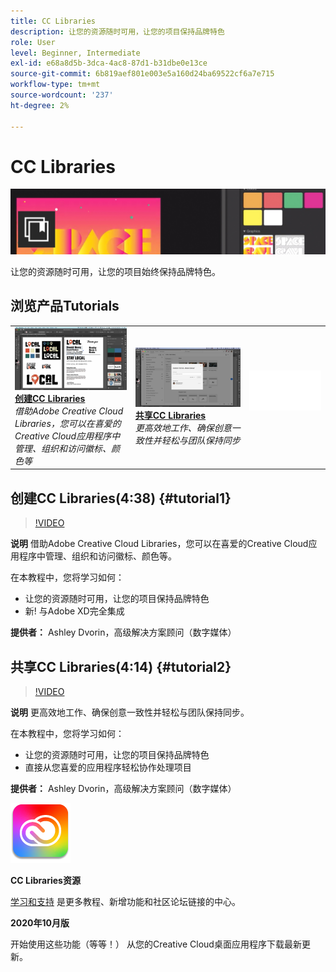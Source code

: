 ```yaml
---
title: CC Libraries
description: 让您的资源随时可用，让您的项目保持品牌特色
role: User
level: Beginner, Intermediate
exl-id: e68a8d5b-3dca-4ac8-87d1-b31dbe0e13ce
source-git-commit: 6b819aef801e003e5a160d24ba69522cf6a7e715
workflow-type: tm+mt
source-wordcount: '237'
ht-degree: 2%

---
```


# CC Libraries

![英雄图像教程](../assets/CCLibs.jpg)

让您的资源随时可用，让您的项目始终保持品牌特色。

## 浏览产品Tutorials

<table style="table-layout:fixed">
<tr>
 <td>
   <a href="cclibraries.md#tutorial1">
      <img alt="创建CC Libraries" src="../assets/libraries_create_dvorin_thumbnail.jpg" />
   </a>
    <div>
   <a href="cclibraries.md#tutorial1"><strong>创建CC Libraries</strong></a>
    </div>
    <em>借助Adobe Creative Cloud Libraries，您可以在喜爱的Creative Cloud应用程序中管理、组织和访问徽标、颜色等</em>
    <br>
  </td>
   <td>
   <a href="cclibraries.md#tutorial2">
      <img alt="共享CC Libraries" src="../assets/libraries_share_dvorin_thumbnail.jpg" />
   </a>
    <div>
   <a href="cclibraries.md#tutorial2"><strong>共享CC Libraries</strong></a>
    </div>
    <em>更高效地工作、确保创意一致性并轻松与团队保持同步</em>
    <br>
  </td>
  <td>
    <img alt="间隔条" src="../assets/Whitespacer.png" />
    <div>
    <br>
  </td>
</tr>
</table>

## 创建CC Libraries(4:38) {#tutorial1}

>[!VIDEO](https://video.tv.adobe.com/v/326802?hidetitle=true)

**说明**
借助Adobe Creative Cloud Libraries，您可以在喜爱的Creative Cloud应用程序中管理、组织和访问徽标、颜色等。

在本教程中，您将学习如何：
* 让您的资源随时可用，让您的项目保持品牌特色
* 新! 与Adobe XD完全集成

**提供者：**
Ashley Dvorin，高级解决方案顾问（数字媒体）

## 共享CC Libraries(4:14) {#tutorial2}

>[!VIDEO](https://video.tv.adobe.com/v/326803?hidetitle=true)

**说明**
更高效地工作、确保创意一致性并轻松与团队保持同步。

在本教程中，您将学习如何：
* 让您的资源随时可用，让您的项目保持品牌特色
* 直接从您喜爱的应用程序轻松协作处理项目

**提供者：**
Ashley Dvorin，高级解决方案顾问（数字媒体）

![CC Libraries徽标](../assets/cc_appicon_96.png)

**CC Libraries资源**

[学习和支持](https://helpx.adobe.com/creative-cloud/help/libraries.html) 是更多教程、新增功能和社区论坛链接的中心。

**2020年10月版**

开始使用这些功能（等等！） 从您的Creative Cloud桌面应用程序下载最新更新。
